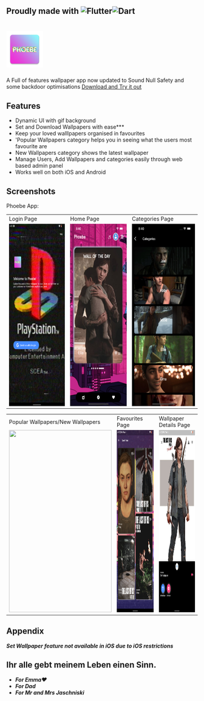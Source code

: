 ## Proudly made with ![Flutter](https://img.shields.io/badge/Flutter-%2302569B.svg?style=for-the-badge&logo=Flutter&logoColor=white)![Dart](https://img.shields.io/badge/dart-%230175C2.svg?style=for-the-badge&logo=dart&logoColor=white)


# ![Logo](https://github.com/MasterJain/Phoebe/blob/main/phoebe/android/app/src/main/res/mipmap-xhdpi/ic_launcher.png?raw=true)
A Full of features wallpaper app now updated to Sound Null Safety and some backdoor optimisations [Download and Try it out](https://github.com/MasterJain/Phoebe/blob/main/app-debug.apk?raw=true "Download and Try it out(Android only)")

## Features

- Dynamic UI with gif background
- Set and Download Wallpapers with ease***
- Keep your loved walllpapers organised in favourites
- 'Popular Wallpapers category helps you in seeing what the users most favourite are
- New Wallpapers category shows the latest wallpaper
- Manage Users, Add Wallpapers and categories easily through web based admin panel
- Works well on both iOS and Android

## Screenshots
Phoebe App:

<table>
  <tr>
    <td>Login Page</td>
     <td>Home Page</td>
     <td>Categories Page</td>
  </tr>
  <tr>
    <td><img src="https://github.com/MasterJain/Phoebe/blob/main/screenshots/Screenshot_20220608-182246_Phoebe.png?raw=true" width=270 height=480></td>
    <td><img src="https://github.com/MasterJain/Phoebe/blob/main/screenshots/Simulator%20Screen%20Shot%20-%20iPhone%2013%20Pro%20Max%20-%202022-04-17%20at%2008.40.22.png?raw=true" width=270 height=480></td>
    <td><img src="https://github.com/MasterJain/Phoebe/blob/main/screenshots/Simulator%20Screen%20Shot%20-%20iPhone%2013%20Pro%20Max%20-%202022-04-17%20at%2008.40.40.png?raw=true" width=270 height=480></td>
  </tr>
 </table>
 
 <table>
  <tr>
    <td>Popular Wallpapers/New Wallpapers</td>
    <td>Favourites Page</td>
    <td>Wallpaper Details Page</td>
  </tr>
  <tr>
    <td><img src="https://github.com/MasterJain/Phoebe/blob/main/screenshots/Simulator%20Screen%20Shot%20-%20iPhone%2013%20Pro%20Max%20-%202022-04-17%20at%2008.41.05.png?raw=true" width=270 height=480></td>
    <td><img src="https://github.com/MasterJain/Phoebe/blob/main/screenshots/Screenshot_20220608-182450_Phoebe.png?raw=true" width=270 height=480></td>
    <td><img src="https://github.com/MasterJain/Phoebe/blob/main/screenshots/Screenshot_20220608-182603_Phoebe.png?raw=true" width=270 height=480></td>
  </tr>
 </table>

## Appendix

***Set Wallpaper feature not available in iOS due to iOS restrictions***

## Ihr alle gebt meinem Leben einen Sinn.

- ***For Emma❤️***
- ***For Dad***
- ***For Mr and Mrs Jaschniski***

